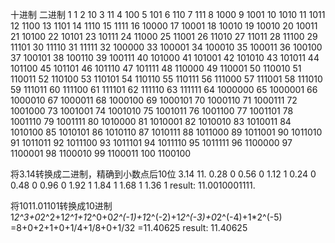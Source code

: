 十进制      二进制
1           1
2           10
3           11
4           100
5           101
6           110
7           111
8           1000
9           1001
10          1010
11          1011
12          1100
13          1101
14          1110
15          1111
16          10000
17          10001
18          10010
19          10010
20          10011
21          10100
22          10101
23          10111
24          11000
25          11001
26          11010
27          11011
28          11100
29          11101
30          11110
31          11111
32          100000
33          100001
34          100010
35          100011
36          100100
37          100101
38          100110
39          100111
40          101000
41          101001
42          101010
43          101011
44          101100
45          101101
46          101110
47          101111
48          110000
49          110001
50          110010
51          110011 
52          110100
53          110101
54          110110
55          110111
56          111000
57          111001
58          111010
59          111011
60          111100
61          111101
62          111110
63          111111
64          1000000
65          1000001
66          1000010
67          1000011
68          1000100
69          1000101
70          1000110
71          1000111
72          1001000
73          1001001
74          1001010
75          1001011
76          1001100
77          1001101
78          1001110
79          1001111
80          1010000
81          1010001
82          1010010
83          1010011
84          1010100
85          1010101
86          1010110
87          1010111
88          1011000
89          1011001
90          1011010
91          1011011
92          1011100
93          1011101
94          1011110
95          1011111
96          1100000
97          1100001
98          1100010
99          1100011
100         1100100

将3.14转换成二进制，精确到小数点后10位
3.14    11.
0.28    0
0.56    0
1.12    1
0.24    0
0.48    0
0.96    0
1.92    1
1.84    1
1.68    1
1.36    1
result:  11.0010001111.

将1011.01101转换成10进制
1*2^3+0*2^2+1*2^1+1*2^0+0*2^(-1)+1*2^(-2)+1*2^(-3)+0*2^(-4)+1*2^(-5)
=8+0+2+1+0+1/4+1/8+0+1/32
=11.40625
result:  11.40625